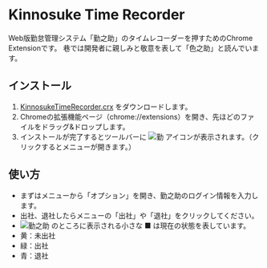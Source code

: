 # Kinnosuke Time Recorder

Web版勤怠管理システム「勤之助」のタイムレコーダーを押すためのChrome Extensionです。
巷では開発者に親しみと敬意を表して「色之助」と読んでいます。

## インストール

1. [KinnosukeTimeRecorder.crx](https://github.com/irok/KinnosukeTimeRecorder/raw/master/KinnosukeTimeRecorder.crx) をダウンロードします。
2. Chromeの拡張機能ページ（chrome://extensions）を開き、先ほどのファイルをドラッグ&ドロップします。
3. インストールが完了するとツールバーに ![勤](https://github.com/irok/KinnosukeTimeRecorder/raw/master/images/icon19.png) アイコンが表示されます。（クリックするとメニューが開きます。）

## 使い方

- まずはメニューから「オプション」を開き、勤之助のログイン情報を入力します。
- 出社、退社したらメニューの「出社」や「退社」をクリックしてください。
- ![勤之助](https://github.com/irok/KinnosukeTimeRecorder/raw/master/images/icon19.png) のところに表示される小さな ■ は現在の状態を表しています。
 - 黄：未出社
 - 緑：出社
 - 青：退社
